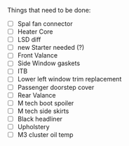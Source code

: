Things that need to be done:
- [ ] Spal fan connector
- [ ] Heater Core
- [ ] LSD diff
- [ ] new Starter needed (?)
- [ ] Front Valance 
- [ ] Side Window gaskets
- [ ] ITB
- [ ] Lower left window trim replacement
- [ ] Passenger doorstep cover
- [ ] Rear Valance
- [ ] M tech boot spoiler
- [ ] M tech side skirts
- [ ] Black headliner
- [ ] Upholstery
- [ ] M3 cluster oil temp
